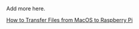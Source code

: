 Add more here.

[How to Transfer Files from MacOS to Raspberry Pi](Transfer%20Files%20From%20MACOS%20to%20RasPi.md)
